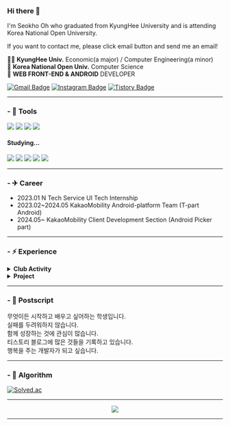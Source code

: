 ### Hi there 👋

<!--
**alittlekitten/alittlekitten** is a ✨ _special_ ✨ repository because its `README.md` (this file) appears on your GitHub profile.

Here are some ideas to get you started:

- 🔭 I’m currently working on ...
- 🌱 I’m currently learning ...
- 👯 I’m looking to collaborate on ...
- 🤔 I’m looking for help with ...
- 💬 Ask me about ...
- 📫 How to reach me: ...
- 😄 Pronouns: ...
- ⚡ Fun fact: ...
-->

I'm Seokho Oh who graduated from KyungHee University and is attending Korea National Open University.

If you want to contact me, please click email button and send me an email!

👨‍🎓 <b>KyungHee Univ.</b> Economic(a major) / Computer Engineering(a minor)<br>
🏫 <b>Korea National Open Univ.</b> Computer Science<br>
🌱 <b>WEB FRONT-END & ANDROID</b> DEVELOPER<br>

[![Gmail Badge](https://img.shields.io/badge/Gmail-EA4335?style=flat&logo=Gmail&logoColor=white)](mailto:dlscjs8646@gmail.com) 
[![Instagram Badge](https://img.shields.io/badge/Instagram-E4405F?style=flat&logo=Instagram&logoColor=white)](https://www.instagram.com/ssoconut/) 
[![Tistory Badge](https://img.shields.io/badge/SsocoIT%20Tistory%20Blog-006400?style=flat&logoColor=white)](https://ssocoit.tistory.com/)

---

### - 🔧 Tools

<div>
  <img src="https://img.shields.io/badge/Kotlin-7F52FF?style=flat-square&logo=kotlin&logoColor=white"/>
  <img src="https://img.shields.io/badge/JavaScript-F7DF1E?style=flat-square&logo=javaScript&logoColor=black"/>
  <img src="https://img.shields.io/badge/C++-00599C?style=flat-square&logo=c%2B%2B&logoColor=white"/>
  <img src="https://img.shields.io/badge/Java-007396?style=flat-square&logo=java&logoColor=white"/>
</div>

#### Studying...
<div>
  <img src="https://img.shields.io/badge/Android-34A853?style=flat-square&logo=android&logoColor=white"/>
  <img src="https://img.shields.io/badge/Jetpack_Compose-4285F4?style=flat-square&logo=jetpackcompose&logoColor=white"/>
  <img src="https://img.shields.io/badge/TypeScript-3178C6?style=flat-square&logo=TypeScript&logoColor=white"/>
  <img src="https://img.shields.io/badge/React-61DAFB?style=flat-square&logo=React&logoColor=white"/>
  <img src="https://img.shields.io/badge/SpringBoot-6DB33F?style=flat-square&logo=springboot&logoColor=white"/>
</div>

---
### - ✈ Career
- 2023.01 N Tech Service UI Tech Internship
- 2023.02~2024.05 KakaoMobility Android-platform Team (T-part Android)
- 2024.05~ KakaoMobility Client Development Section (Android Picker part)

---
### - ⚡ Experience
<details>
  <summary>
    <b>Club Activity</b>
  </summary>
  
- 2015.09~12 KyungHee Univ. Programming Club **`Codrug`** - Ruby / Ruby on Rails
- 2019.01~12 7th Likelion KyungHee Univ. Student
- 2019.06~09 **`10 weeks Python Class`** Teacher with 10 students at KyungHee Univ. Seoul Campus
- 2020.01~12 8th Likelion KyungHee Univ. Development & Teaching Staff
- 2020.09~11 Python Study Group **`Appolpie`** Assistant - Python / Jupyter Notebook
- 2021.04~05 NomadCoder VanillaJS Challenge Project
- 2021.07~08 NAVER boostcamp 6th Challenge - Web Fullstack Course
- 2021.08~12 NAVER boostcamp 6th Membership - Web Fullstack Course
- 2022.01~12 SAMSUNG Software Academy For Youth(SSAFY) 7th Seoul Campus - Java track
- 2024.09 SSAFYnity Job Search Challenge 1st - Mentor
</details>

<details>
  <summary>
    <b>Project</b>
  </summary>
  
- 2019.05 **`My Lovely Room`**
  - 3rd Prize in 2019 Newbiethon at Google Startup Campus in Seoul - Python / Django
- 2019.06 **`Alcoholgame`**
  - 2nd Prize in 2019 Uselessthon at KyungHee Univ. Space 21 - Python / Django
- 2019.07~11 **`TurningPoint`**
  - Participated in Likelion 7th Official Hackerthon
  - 4th Prize in 2019 Start Up The Dream - Python / Django
- 2020.08 **`Ssocoanimal`**
  - AI Animalface Test with Google Teachable Machine (https://ssocoanimal.netlify.app/)
- 2021.01~ **`Ssocoit`**
  - Engineering Blog(Korean) (https://ssocoit.tistory.com/)
- 2021.02~ **`KHU Challengers(SuKhu)`**
  - (Main : Backend & DB / Sub : Frontend) - Node.js / React.js (TBD)
- 2021.09 **`MatjomBolle`**
  - 1st Prize in NAVER Connect Foundation Bookathon - (Full Stack) VanillaJS / node.js (http://want-some-taste.o-r.kr/ (Pause))
- 2021.10~12 **`Sooltreaming`**
  - (Main : Full Stack) - Node.js / React.js / MongoDB (https://sooltreaming.herokuapp.com/ (Pause))
- 2022.01~ **`SsocoTimer`**
  - React.js - Timer & Stopwatch Web Application (https://alittlekitten.github.io/SsocoTimer/)
- 2022.07~08 **`PingPongClass`**
  - 1st Prize in SSAFY Seoul Campus (Common Project) - React.js / Spring Boot / MySQL / TypeScript (Main: Frontend, WebRTC / Sub: Backend)
- 2022.08~10 **`ImTeller`**
  - Spring Boot / MySQL / React.js / TypeScript (Main: Backend / Sub: Frontend, CI/CD)
- 2022.10~2023.01 **`FlowerBada`**
  - 1st Prize in SSAFY Seoul Campus (Free Project) - Spring Boot / MySQL / React.js / TypeScript (Main: CI/CD, Frontend / Sub: Backend)
- 2023.11 **`Future-ai`**
  - Participated in KakaoMobility In-house AI Hackerthon Project
  - MS Azure - OpenAI / GPT-4 / React.js
- 2024.06 **`; Drop Table`**
  - 1st Prize in KakaoMobility CTF (In-house Security Hacking Contest)
</details>

---

### - 🏹 Postscript

무엇이든 시작하고 배우고 싶어하는 학생입니다.<br>
실패를 두려워하지 않습니다.<br>
함께 성장하는 것에 관심이 많습니다.<br>
티스토리 블로그에 많은 것들을 기록하고 있습니다.<br>
행복을 주는 개발자가 되고 싶습니다.<br>

---

### - 🥜 Algorithm

[![Solved.ac](http://mazassumnida.wtf/api/v2/generate_badge?boj=evade)](https://solved.ac/evade)

<hr />
<div align="center">
  <a href="https://hits.seeyoufarm.com"><img src="https://hits.seeyoufarm.com/api/count/incr/badge.svg?url=https%3A%2F%2Fgithub.com%2Falittlekitten&count_bg=%2353A27B&title_bg=%23555555&icon=&icon_color=%23E7E7E7&title=Hits&edge_flat=false"/></a>
</div>
<hr />
